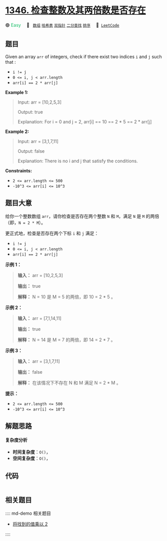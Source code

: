 # [1346. 检查整数及其两倍数是否存在](https://leetcode.com/problems/check-if-n-and-its-double-exist)

🟢 <font color=#15bd66>Easy</font>&emsp; 🔖&ensp; [`数组`](/leetcode/outline/tag/array.md) [`哈希表`](/leetcode/outline/tag/hash-table.md) [`双指针`](/leetcode/outline/tag/two-pointers.md) [`二分查找`](/leetcode/outline/tag/binary-search.md) [`排序`](/leetcode/outline/tag/sorting.md)&emsp; 🔗&ensp;[`LeetCode`](https://leetcode.com/problems/check-if-n-and-its-double-exist)


## 题目

Given an array `arr` of integers, check if there exist two indices `i` and `j`
such that :

  * `i != j`
  * `0 <= i, j < arr.length`
  * `arr[i] == 2 * arr[j]`



**Example 1:**

> Input: arr = [10,2,5,3]
> 
> Output: true
> 
> Explanation: For i = 0 and j = 2, arr[i] == 10 == 2 * 5 == 2 * arr[j]

**Example 2:**

> Input: arr = [3,1,7,11]
> 
> Output: false
> 
> Explanation: There is no i and j that satisfy the conditions.

**Constraints:**

  * `2 <= arr.length <= 500`
  * `-10^3 <= arr[i] <= 10^3`


## 题目大意

给你一个整数数组 `arr`，请你检查是否存在两个整数 `N` 和 `M`，满足 `N` 是 `M` 的两倍（即，`N = 2 * M`）。

更正式地，检查是否存在两个下标 `i` 和 `j` 满足：

  * `i != j`
  * `0 <= i, j < arr.length`
  * `arr[i] == 2 * arr[j]`



**示例 1：**

> 
> 
> 
> 
> 
> **输入：** arr = [10,2,5,3]
> 
> **输出：** true
> 
> **解释：** N = 10 是 M = 5 的两倍，即 10 = 2 * 5 。
> 
> 

**示例 2：**

> 
> 
> 
> 
> 
> **输入：** arr = [7,1,14,11]
> 
> **输出：** true
> 
> **解释：** N = 14 是 M = 7 的两倍，即 14 = 2 * 7 。
> 
> 

**示例 3：**

> 
> 
> 
> 
> 
> **输入：** arr = [3,1,7,11]
> 
> **输出：** false
> 
> **解释：** 在该情况下不存在 N 和 M 满足 N = 2 * M 。
> 
> 



**提示：**

  * `2 <= arr.length <= 500`
  * `-10^3 <= arr[i] <= 10^3`


## 解题思路

#### 复杂度分析

- **时间复杂度**：`O()`，
- **空间复杂度**：`O()`，

## 代码

```javascript

```

## 相关题目

:::: md-demo 相关题目
- [将找到的值乘以 2](https://leetcode.com/problems/keep-multiplying-found-values-by-two)

::::
